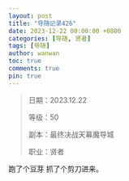 ```yaml
---
layout: post
title: "导随记录426"
date: 2023-12-22 00:00:00 +0800
categories: [导随, 贤者]
tags: [导随]
author: wanwan
toc: true
comments: true
pin: true
---
```

> 日期：2023.12.22
>
> 等级：50
>
> 副本：最终决战天幕魔导城
>
> 职业：贤者

跑了个豆芽 抓了个剪刀进来。